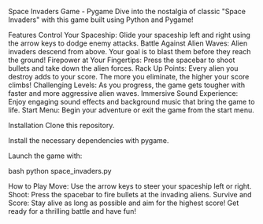 Space Invaders Game - Pygame
Dive into the nostalgia of classic "Space Invaders" with this game built using Python and Pygame!

Features
Control Your Spaceship: Glide your spaceship left and right using the arrow keys to dodge enemy attacks.
Battle Against Alien Waves: Alien invaders descend from above. Your goal is to blast them before they reach the ground!
Firepower at Your Fingertips: Press the spacebar to shoot bullets and take down the alien forces.
Rack Up Points: Every alien you destroy adds to your score. The more you eliminate, the higher your score climbs!
Challenging Levels: As you progress, the game gets tougher with faster and more aggressive alien waves.
Immersive Sound Experience: Enjoy engaging sound effects and background music that bring the game to life.
Start Menu: Begin your adventure or exit the game from the start menu.

Installation
Clone this repository.

Install the necessary dependencies with pygame.

Launch the game with:

bash
python space_invaders.py

How to Play
Move: Use the arrow keys to steer your spaceship left or right.
Shoot: Press the spacebar to fire bullets at the invading aliens.
Survive and Score: Stay alive as long as possible and aim for the highest score!
Get ready for a thrilling battle and have fun!
